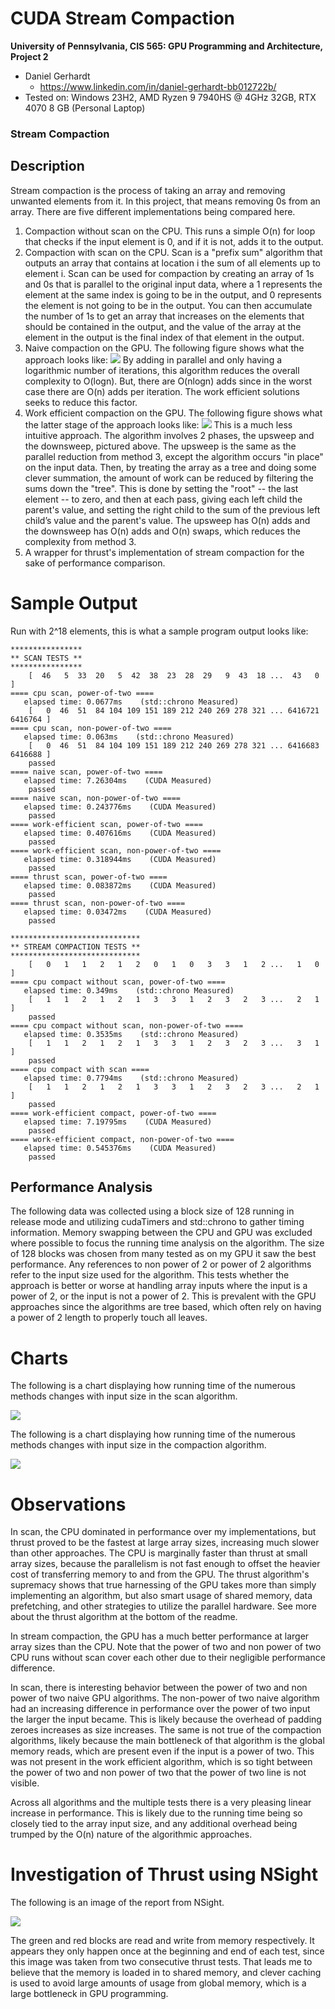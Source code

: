 CUDA Stream Compaction
======================

**University of Pennsylvania, CIS 565: GPU Programming and Architecture, Project 2**

* Daniel Gerhardt
  * https://www.linkedin.com/in/daniel-gerhardt-bb012722b/
* Tested on: Windows 23H2, AMD Ryzen 9 7940HS @ 4GHz 32GB, RTX 4070 8 GB (Personal Laptop)

### Stream Compaction

## Description

Stream compaction is the process of taking an array and removing unwanted elements from it. In this project, that means removing 0s from an array. There are five different implementations being compared here. 

1. Compaction without scan on the CPU. This runs a simple O(n) for loop that checks if the input element is 0, and if it is not, adds it to the output.
2. Compaction with scan on the CPU. Scan is a "prefix sum" algorithm that outputs an array that contains at location i the sum of all elements up to element i. Scan can be used for compaction by creating an array of 1s and 0s that is parallel to the original input data, where a 1 represents the element at the same index is going to be in the output, and 0 represents the element is not going to be in the output. You can then accumulate the number of 1s to get an array that increases on the elements that should be contained in the output, and the value of the array at the element in the output is the final index of that element in the output.
3. Naive compaction on the GPU. The following figure shows what the approach looks like:
![](img/figure-39-2.jpg)
 By adding in parallel and only having a logarithmic number of iterations, this algorithm reduces the overall complexity to O(logn). But, there are O(nlogn) adds since in the worst case there are O(n) adds per iteration. The work efficient solutions seeks to reduce this factor.
4. Work efficient compaction on the GPU. The following figure shows what the latter stage of the approach looks like: ![](img/figure-39-4.jpg)
This is a much less intuitive approach. The algorithm involves 2 phases, the upsweep and the downsweep, pictured above. The upsweep is the same as the parallel reduction from method 3, except the algorithm occurs "in place" on the input data. Then, by treating the array as a tree and doing some clever summation, the amount of work can be reduced by filtering the sums down the "tree". This is done by setting the "root" -- the last element -- to zero, and then at each pass, giving each left child the parent's value, and setting the right child to the sum of the previous left child’s value and the parent's value. The upsweep has O(n) adds and the downsweep has O(n) adds and O(n) swaps, which reduces the complexity from method 3.
5. A wrapper for thrust's implementation of stream compaction for the sake of performance comparison.

# Sample Output

Run with 2^18 elements, this is what a sample program output looks like:

```
****************
** SCAN TESTS **
****************
    [  46   5  33  20   5  42  38  23  28  29   9  43  18 ...  43   0 ]
==== cpu scan, power-of-two ====
   elapsed time: 0.0677ms    (std::chrono Measured)
    [   0  46  51  84 104 109 151 189 212 240 269 278 321 ... 6416721 6416764 ]
==== cpu scan, non-power-of-two ====
   elapsed time: 0.063ms    (std::chrono Measured)
    [   0  46  51  84 104 109 151 189 212 240 269 278 321 ... 6416683 6416688 ]
    passed
==== naive scan, power-of-two ====
   elapsed time: 7.26304ms    (CUDA Measured)
    passed
==== naive scan, non-power-of-two ====
   elapsed time: 0.243776ms    (CUDA Measured)
    passed
==== work-efficient scan, power-of-two ====
   elapsed time: 0.407616ms    (CUDA Measured)
    passed
==== work-efficient scan, non-power-of-two ====
   elapsed time: 0.318944ms    (CUDA Measured)
    passed
==== thrust scan, power-of-two ====
   elapsed time: 0.083872ms    (CUDA Measured)
    passed
==== thrust scan, non-power-of-two ====
   elapsed time: 0.03472ms    (CUDA Measured)
    passed

*****************************
** STREAM COMPACTION TESTS **
*****************************
    [   0   1   1   2   1   2   0   1   0   3   3   1   2 ...   1   0 ]
==== cpu compact without scan, power-of-two ====
   elapsed time: 0.349ms    (std::chrono Measured)
    [   1   1   2   1   2   1   3   3   1   2   3   2   3 ...   2   1 ]
    passed
==== cpu compact without scan, non-power-of-two ====
   elapsed time: 0.3535ms    (std::chrono Measured)
    [   1   1   2   1   2   1   3   3   1   2   3   2   3 ...   3   1 ]
    passed
==== cpu compact with scan ====
   elapsed time: 0.7794ms    (std::chrono Measured)
    [   1   1   2   1   2   1   3   3   1   2   3   2   3 ...   2   1 ]
    passed
==== work-efficient compact, power-of-two ====
   elapsed time: 7.19795ms    (CUDA Measured)
    passed
==== work-efficient compact, non-power-of-two ====
   elapsed time: 0.545376ms    (CUDA Measured)
    passed
```

## Performance Analysis

The following data was collected using a block size of 128 running in release mode and utilizing cudaTimers and std::chrono to gather timing information. Memory swapping between the CPU and GPU was excluded where possible to focus the running time analysis on the algorithm. The size of 128 blocks was chosen from many tested as on my GPU it saw the best performance. Any references to non power of 2 or power of 2 algorithms refer to the input size used for the algorithm. This tests whether the approach is better or worse at handling array inputs where the input is a power of 2, or the input is not a power of 2. This is prevalent with the GPU approaches since the algorithms are tree based, which often rely on having a power of 2 length to properly touch all leaves.

# Charts

The following is a chart displaying how running time of the numerous methods changes with input size in the scan algorithm.

![](img/scan_graph.png)

The following is a chart displaying how running time of the numerous methods changes with input size in the compaction algorithm.

![](img/compaction_graph.png)

# Observations

In scan, the CPU dominated in performance over my implementations, but thrust proved to be the fastest at large array sizes, increasing much slower than other approaches. The CPU is marginally faster than thrust at small array sizes, because the parallelism is not fast enough to offset the heavier cost of transferring memory to and from the GPU. The thrust algorithm's supremacy shows that true harnessing of the GPU takes more than simply implementing an algorithm, but also smart usage of shared memory, data prefetching, and other strategies to utilize the parallel hardware. See more about the thrust algorithm at the bottom of the readme.

In stream compaction, the GPU has a much better performance at larger array sizes than the CPU. Note that the power of two and non power of two CPU runs without scan cover each other due to their negligible performance difference.

In scan, there is interesting behavior between the power of two and non power of two naive GPU algorithms. The non-power of two naive algorithm had an increasing difference in performance over the power of two input the larger the input became. This is likely because the overhead of padding zeroes increases as size increases. The same is not true of the compaction algorithms, likely because the main bottleneck of that algorithm is the global memory reads, which are present even if the input is a power of two. This was not present in the work efficient algorithm, which is so tight between the power of two and non power of two that the power of two line is not visible.

Across all algorithms and the multiple tests there is a very pleasing linear increase in performance. This is likely due to the running time being so closely tied to the array input size, and any additional overhead being trumped by the O(n) nature of the algorithmic approaches.

# Investigation of Thrust using NSight

The following is an image of the report from NSight.

![](img/nsight_thrust.png)

The green and red blocks are read and write from memory respectively. It appears they only happen once at the beginning and end of each test, since this image was taken from two consecutive thrust tests. That leads me to believe that the memory is loaded in to shared memory, and clever caching is used to avoid large amounts of usage from global memory, which is a large bottleneck in GPU programming.